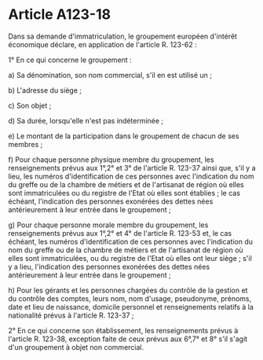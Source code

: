 # Article A123-18

Dans sa demande d'immatriculation, le groupement européen d'intérêt économique déclare, en application de l'article R. 123-62 :

1° En ce qui concerne le groupement :

a) Sa dénomination, son nom commercial, s'il en est utilisé un ;

b) L'adresse du siège ;

c) Son objet ;

d) Sa durée, lorsqu'elle n'est pas indéterminée ;

e) Le montant de la participation dans le groupement de chacun de ses membres ;

f) Pour chaque personne physique membre du groupement, les renseignements prévus aux 1°,2° et 3° de l'article R. 123-37 ainsi que, s'il y a lieu, les numéros d'identification de ces personnes avec l'indication du nom du greffe ou de la       chambre de métiers et de l'artisanat de région  où elles sont immatriculées ou du registre de l'Etat où elles sont établies ; le cas échéant, l'indication des personnes exonérées des dettes nées antérieurement à leur entrée dans le groupement ;

g) Pour chaque personne morale membre du groupement, les renseignements prévus aux 1°,2° et 4° de l'article R. 123-53 et, le cas échéant, les numéros d'identification de ces personnes avec l'indication du nom du greffe ou de la       chambre de métiers et de l'artisanat de région  où elles sont immatriculées, ou du registre de l'Etat où elles ont leur siège ; s'il y a lieu, l'indication des personnes exonérées des dettes nées antérieurement à leur entrée dans le groupement ;

h) Pour les gérants et les personnes chargées du contrôle de la gestion et du contrôle des comptes, leurs nom, nom d'usage, pseudonyme, prénoms, date et lieu de naissance, domicile personnel et renseignements relatifs à la nationalité prévus à l'article R. 123-37 ;

2° En ce qui concerne son établissement, les renseignements prévus à l'article R. 123-38, exception faite de ceux prévus aux 6°,7° et 8° s'il s'agit d'un groupement à objet non commercial.
